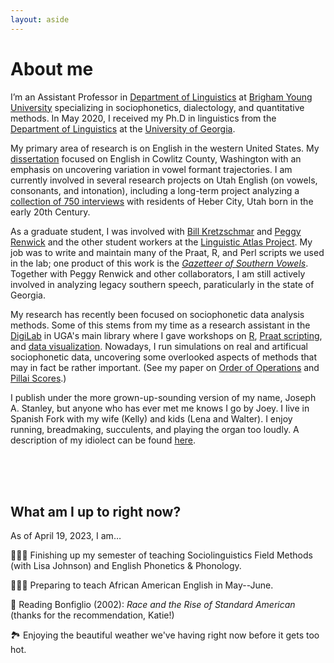 ```yaml
---
layout: aside
---
```


About me
========

I’m an Assistant Professor in [Department of Linguistics](https://linguistics.byu.edu) at [Brigham Young University](https://www.byu.edu) specializing in sociophonetics,  dialectology, and quantitative methods. In May 2020, I received my Ph.D in linguistics from the [Department of Linguistics](https://linguistics.uga.edu) at the [University of Georgia](https://www.uga.edu). 

My primary area of research is on English in the western United States. My [dissertation](/blog/dissertation) focused on English in Cowlitz County, Washington with an emphasis on uncovering variation in vowel formant trajectories. I am currently involved in several research projects on Utah English (on vowels, consonants, and intonation), including a long-term project analyzing a [collection of 750 interviews](/blog/kohler-tapes) with residents of Heber City, Utah born in the early 20th Century.

As a graduate student, I was involved with [Bill Kretzschmar](https://www.english.uga.edu/directory/495/detail) and [Peggy Renwick](https://faculty.franklin.uga.edu/mrenwick/about) and the other student workers at the [Linguistic Atlas Project](http://www.lap.uga.edu/). My job was to write and maintain many of the Praat, R, and Perl scripts we used in the lab; one product of this work is the  [*Gazetteer of Southern Vowels*](http://lap3.libs.uga.edu/u/jstanley/vowelcharts/). Together with Peggy Renwick and other collaborators, I am still actively involved in analyzing legacy southern speech, paraticularly in the state of Georgia.

My research has recently been focused on sociophonetic data analysis methods. Some of this stems from my time as a research assistant in the [DigiLab](https://digi.uga.edu) in UGA's main library where I gave workshops on [R](pages/r-workshops), [Praat scripting](pages/praat-workshops), and [data visualization](pages/dataviz). Nowadays, I run simulations on real and artificual sociophonetic data, uncovering some overlooked aspects of methods that may in fact be rather important. (See my paper on [Order of Operations](https://repository.upenn.edu/pwpl/vol28/iss2/17/) and [Pillai Scores](/blog/nwav50).)

<!--In the past I have done research on language change in real time, morphology in Quechua and Guarani, forms of address among members of the Church of Jesus Christ of Latter-day Saints, language documentation, and agent-based simulations of language change. Before switching to linguistics, I was a music performance major (on trombone believe it or not!) and you might still catch me playing some Shostakovich or Rachmaninoff on piano.  -->

I publish under the more grown-up-sounding version of my name, Joseph A. Stanley, but anyone who has ever met me knows I go by Joey. <!-- Recent non-linguistics books I've read were on ghost towns, typography, the Strauss–Howe generational theory, and very specific topics under the broad umbrella of "civil engineering."--> I live in Spanish Fork with my wife (Kelly) and kids (Lena and Walter). I enjoy running, breadmaking, succulents, and playing the organ too loudly. A description of my idiolect can be found [here](/idiolect).

<!--
<center style = "font-size: 75%;">
<img class="rounded" src="/images/photos/joey_bread.jpg" style="width: 50%;"/>
<br/>
A hefty ~3.5lb. loaf of white bread I made for Thanksgiving 2018.
<br/>
<br/>
</center>
-->

<br/>
<br/>
<br/>

## What am I up to right now? 

As of April 19, 2023, I am…

<!--Teaching-->

👨🏻‍🏫 Finishing up my semester of teaching Sociolinguistics Field Methods (with Lisa Johnson) and English Phonetics & Phonology.

👨🏻‍🏫 Preparing to teach African American English in May--June. 

<!--Research-->

<!--🗒️ Writing a paper with a student on Idaho English. -->

<!--🧑‍💻 Managing several RAs to help transcribe a bunch of audio I collected as a grad student.-->

<!--🎤 Transcribing and coming up with preliminary results for a project on English in the Intermountain West. -->





<!--Reading-->

📖 Reading Bonfiglio (2002): *Race and the Rise of Standard American* (thanks for the recommendation, Katie!)

<!--📖 Reading Rickford (1999): *African American Vernacular English*-->

<!--📖 Reading Green (2002): *African American English: A Linguistic Introduction*.-->

<!--📖 Reading Grieser (2022) *The Black Side of the River*. -->


<!--Personal-->

<!--🌵 Celebrating the 1-year anniversary of acquiring my (now too many) succulents.-->

<!--🎹 Working on an arrangement of Jurassic Park for the organ.-->

🏞️ Enjoying the beautiful weather we've having right now before it gets too hot.